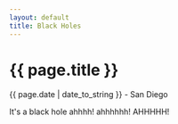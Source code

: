 ```yaml
---
layout: default
title: Black Holes
---
```


{{ page.title }}
================
<p class='meta'>{{ page.date | date_to_string }} - San Diego</p>

It's a black hole ahhhh! ahhhhhh! AHHHHH!